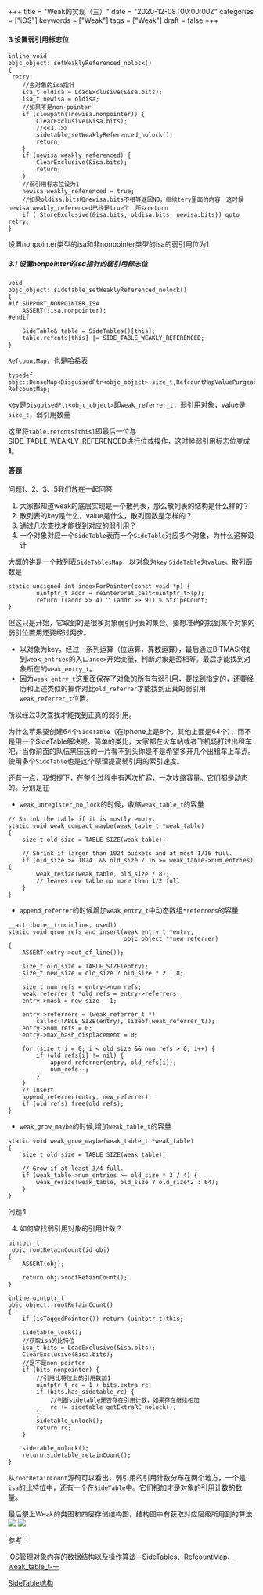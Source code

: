 +++
title = "Weak的实现（三）"
date = "2020-12-08T00:00:00Z"
categories = ["iOS"]
keywords = ["Weak"]
tags = ["Weak"]
draft = false
+++

#### 3 设置弱引用标志位

<!--more-->

```
inline void
objc_object::setWeaklyReferenced_nolock()
{
 retry:
    //去对象的isa指针
    isa_t oldisa = LoadExclusive(&isa.bits);
    isa_t newisa = oldisa;
    //如果不是non-pointer
    if (slowpath(!newisa.nonpointer)) {
        ClearExclusive(&isa.bits);
        //<<3.1>>
        sidetable_setWeaklyReferenced_nolock();
        return;
    }
    if (newisa.weakly_referenced) {
        ClearExclusive(&isa.bits);
        return;
    }
    //弱引用标志位设为1
    newisa.weakly_referenced = true;
    //如果oldisa.bits和newisa.bits不相等返回NO，继续tery里面的内容，这时候newisa.weakly_referenced已经是true了，所以return
    if (!StoreExclusive(&isa.bits, oldisa.bits, newisa.bits)) goto retry;
}
```
设置nonpointer类型的isa和非nonpointer类型的isa的弱引用位为1


##### 3.1 设置nonpointer的isa指针的弱引用标志位
```
void 
objc_object::sidetable_setWeaklyReferenced_nolock()
{
#if SUPPORT_NONPOINTER_ISA
    ASSERT(!isa.nonpointer);
#endif

    SideTable& table = SideTables()[this];
    table.refcnts[this] |= SIDE_TABLE_WEAKLY_REFERENCED;
}
```
`RefcountMap`，也是哈希表
```
typedef objc::DenseMap<DisguisedPtr<objc_object>,size_t,RefcountMapValuePurgeable> RefcountMap;
```
key是`DisguisedPtr<objc_object>`即`weak_referrer_t`，弱引用对象，value是`size_t`，弱引用数量

这里将`table.refcnts[this]`即最后一位与SIDE_TABLE_WEAKLY_REFERENCED进行位或操作，这时候弱引用标志位变成**1**。


#### 答题
问题1、2、3、5我们放在一起回答

1. 大家都知道weak的底层实现是一个散列表，那么散列表的结构是什么样的？
2. 散列表的key是什么，value是什么，散列函数是怎样的？
3. 通过几次查找才能找到对应的弱引用？
5. 一个对象对应一个`SideTable`表而一个`SideTable`对应多个对象，为什么这样设计

大概的讲是一个散列表`SideTablesMap`，以对象为`key`,`SideTable`为`value`。散列函数是
```
static unsigned int indexForPointer(const void *p) {
        uintptr_t addr = reinterpret_cast<uintptr_t>(p);
        return ((addr >> 4) ^ (addr >> 9)) % StripeCount;
}
```
但这只是开始，它取到的是很多对象弱引用表的集合。要想准确的找到某个对象的弱引位置用还要经过两步。

- 以对象为key，经过一系列运算（位运算，算数运算），最后通过BITMASK找到`weak_entries`的入口`index`开始变量，判断对象是否相等。最后才能找到对象所在的`weak_entry_t`。
- 因为`weak_entry_t`这里面保存了对象的所有有弱引用，要找到指定的，还要经历和上述类似的操作对比`old_referrer`才能找到正真的弱引用`weak_referrer_t`位置。

所以经过3次查找才能找到正真的弱引用。

为什么苹果要创建64个`SideTable`（在iphone上是8个，其他上面是64个），而不是用一个SideTable解决呢。简单的类比，大家都在火车站或者飞机场打过出租车吧，当你前面的队伍黑压压的一片看不到头你是不是希望多开几个出租车上车点。使用多个`SideTable`也是这个原理提高弱引用的索引速度。

还有一点，我想提下，在整个过程中有两次扩容，一次收缩容量。它们都是动态的。分别是在
- `weak_unregister_no_lock`的时候，收缩`weak_table_t`的容量
```
// Shrink the table if it is mostly empty.
static void weak_compact_maybe(weak_table_t *weak_table)
{
    size_t old_size = TABLE_SIZE(weak_table);

    // Shrink if larger than 1024 buckets and at most 1/16 full.
    if (old_size >= 1024  && old_size / 16 >= weak_table->num_entries) {
        weak_resize(weak_table, old_size / 8);
        // leaves new table no more than 1/2 full
    }
}
```
- `append_referrer`的时候增加`weak_entry_t`中动态数组`*referrers`的容量
```
__attribute__((noinline, used))
static void grow_refs_and_insert(weak_entry_t *entry, 
                                 objc_object **new_referrer)
{
    ASSERT(entry->out_of_line());

    size_t old_size = TABLE_SIZE(entry);
    size_t new_size = old_size ? old_size * 2 : 8;

    size_t num_refs = entry->num_refs;
    weak_referrer_t *old_refs = entry->referrers;
    entry->mask = new_size - 1;
    
    entry->referrers = (weak_referrer_t *)
        calloc(TABLE_SIZE(entry), sizeof(weak_referrer_t));
    entry->num_refs = 0;
    entry->max_hash_displacement = 0;
    
    for (size_t i = 0; i < old_size && num_refs > 0; i++) {
        if (old_refs[i] != nil) {
            append_referrer(entry, old_refs[i]);
            num_refs--;
        }
    }
    // Insert
    append_referrer(entry, new_referrer);
    if (old_refs) free(old_refs);
}
```
- `weak_grow_maybe`的时候,增加`weak_table_t`的容量
```
static void weak_grow_maybe(weak_table_t *weak_table)
{
    size_t old_size = TABLE_SIZE(weak_table);

    // Grow if at least 3/4 full.
    if (weak_table->num_entries >= old_size * 3 / 4) {
        weak_resize(weak_table, old_size ? old_size*2 : 64);
    }
}
```

问题4

4. 如何查找弱引用对象的引用计数？

```
uintptr_t
_objc_rootRetainCount(id obj)
{
    ASSERT(obj);

    return obj->rootRetainCount();
}

inline uintptr_t 
objc_object::rootRetainCount()
{
    if (isTaggedPointer()) return (uintptr_t)this;

    sidetable_lock();
    //获取isa的比特位
    isa_t bits = LoadExclusive(&isa.bits);
    ClearExclusive(&isa.bits);
    //是不是non-pointer
    if (bits.nonpointer) {
        //引用比特位上的引用数加1
        uintptr_t rc = 1 + bits.extra_rc;
        if (bits.has_sidetable_rc) {
            //判断sidetable是否存在引用计数，如果存在继续相加
            rc += sidetable_getExtraRC_nolock();
        }
        sidetable_unlock();
        return rc;
    }

    sidetable_unlock();
    return sidetable_retainCount();
}
```
从`rootRetainCount`源码可以看出，弱引用的引用计数分布在两个地方，一个是`isa`的比特位中，还有一个在`SideTable`中。它们相加才是对象的引用计数的数量。


最后祭上Weak的类图和四层存储结构图，结构图中有获取对应层级所用到的算法
![](https://note.youdao.com/yws/api/personal/file/WEBe05b83f81e4040473f0385979441c881?method=download&shareKey=028270cc018dcad1590865e61eb2624c)
![](https://note.youdao.com/yws/api/personal/file/WEB97fdb40aae006524c1682b57022200cd?method=download&shareKey=ec82da0a1b701817110cc4a24494437a)

参考：

[iOS管理对象内存的数据结构以及操作算法--SideTables、RefcountMap、weak_table_t-一
](https://www.jianshu.com/p/ef6d9bf8fe59)

[SideTable结构
](https://www.leewong.cn/2020/08/16/sidetablestructure/)